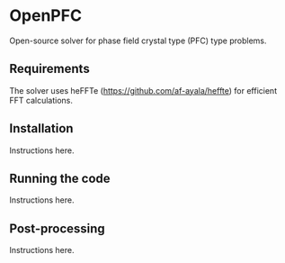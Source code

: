 # OpenPFC
Open-source solver for phase field crystal type (PFC) type problems.
## Requirements
The solver uses heFFTe (https://github.com/af-ayala/heffte) for efficient FFT calculations.
## Installation
Instructions here.
## Running the code
Instructions here.
## Post-processing
Instructions here.
